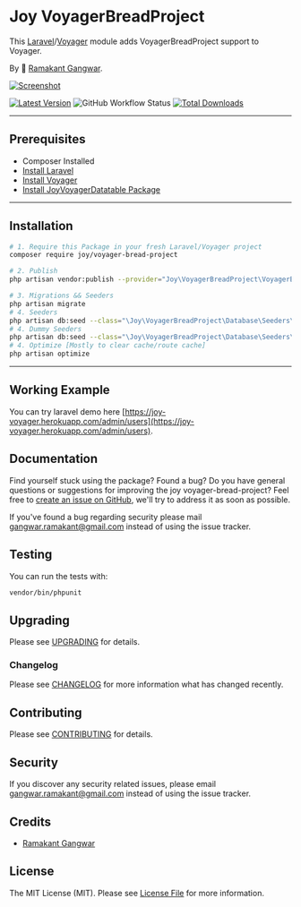 # Joy VoyagerBreadProject

This [Laravel](https://laravel.com/)/[Voyager](https://voyager.devdojo.com/) module adds VoyagerBreadProject support to Voyager.

By 🐼 [Ramakant Gangwar](https://github.com/rxcod9).

[![Screenshot](https://raw.githubusercontent.com/rxcod9/joy-voyager-bread-project/main/cover.jpg)](https://joy-voyager.herokuapp.com/)

[![Latest Version](https://img.shields.io/github/v/release/rxcod9/joy-voyager-bread-project?style=flat-square)](https://github.com/rxcod9/joy-voyager-bread-project/releases)
![GitHub Workflow Status](https://img.shields.io/github/workflow/status/rxcod9/joy-voyager-bread-project/run-tests?label=tests)
[![Total Downloads](https://img.shields.io/packagist/dt/joy/voyager-bread-project.svg?style=flat-square)](https://packagist.org/packages/joy/voyager-bread-project)

---

## Prerequisites

*   Composer Installed
*   [Install Laravel](https://laravel.com/docs/installation)
*   [Install Voyager](https://github.com/the-control-group/voyager)
*   [Install JoyVoyagerDatatable Package](https://github.com/rxcod9/joy-voyager-datatable)

---

## Installation

```bash
# 1. Require this Package in your fresh Laravel/Voyager project
composer require joy/voyager-bread-project

# 2. Publish
php artisan vendor:publish --provider="Joy\VoyagerBreadProject\VoyagerBreadProjectServiceProvider" --force

# 3. Migrations && Seeders
php artisan migrate
# 4. Seeders
php artisan db:seed --class="\Joy\VoyagerBreadProject\Database\Seeders\VoyagerDatabaseSeeder" --force
# 4. Dummy Seeders
php artisan db:seed --class="\Joy\VoyagerBreadProject\Database\Seeders\VoyagerDummyDatabaseSeeder" --force
# 4. Optimize [Mostly to clear cache/route cache]
php artisan optimize
```

---


## Working Example

You can try laravel demo here [https://joy-voyager.herokuapp.com/admin/users](https://joy-voyager.herokuapp.com/admin/users).

## Documentation

Find yourself stuck using the package? Found a bug? Do you have general questions or suggestions for improving the joy voyager-bread-project? Feel free to [create an issue on GitHub](https://github.com/rxcod9/joy-voyager-bread-project/issues), we'll try to address it as soon as possible.

If you've found a bug regarding security please mail [gangwar.ramakant@gmail.com](mailto:gangwar.ramakant@gmail.com) instead of using the issue tracker.

## Testing

You can run the tests with:

```bash
vendor/bin/phpunit
```

## Upgrading

Please see [UPGRADING](UPGRADING.md) for details.

### Changelog

Please see [CHANGELOG](CHANGELOG.md) for more information what has changed recently.

## Contributing

Please see [CONTRIBUTING](CONTRIBUTING.md) for details.

## Security

If you discover any security related issues, please email [gangwar.ramakant@gmail.com](mailto:gangwar.ramakant@gmail.com) instead of using the issue tracker.

## Credits

- [Ramakant Gangwar](https://github.com/rxcod9)

## License

The MIT License (MIT). Please see [License File](LICENSE.md) for more information.
